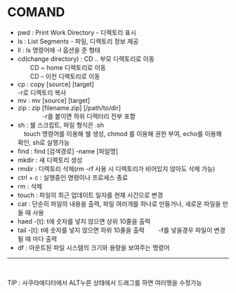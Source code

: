 # COMAND
 - pwd : Print Work Directory - 디렉토리 표시 <br>
 - ls : List Segments - 파일, 디렉토리 정보 제공<br>
 - ll : ls 명령어에 -l 옵션을 준 형태<br>
 - cd(change directory) : CD .. 부모 디렉토리로 이동 <br>
　　CD ~ home 디렉토리로 이동<br>
　　CD – 이전 디렉토리로 이동<br>
 - cp : copy [source] [target]<br>
   -r로 디렉토리 복사<br>
 - mv : mv [source] [target]<br>
 - zip : zip [filename.zip] [/path/to/dir]<br>
　　　　-r를 붙이면 하위 디렉터리 전부 포함<br>
 - sh : 쉘 스크립트, 파일 형식은 .sh<br>
   　touch 명령어를 이용해 쉘 생성, chmod 를 이용해 권한 부여, echo를 이용해 확인, sh로 실행가능<br>
 - find : find [검색경로] -name [파일명] <br>
 - mkdir : 새 디렉토리 생성<br>
 - rmdir : 디렉토리 삭제(rm -rf 사용 시 디렉토리가 비어있지 않아도 삭제 가능)<br>
 - ctrl + c : 실행중인 명령이나 프로세스 종료
 - rm : 삭제
 - touch : 파일의 최근 업데이트 일자를 현재 시간으로 변경
 - cat : 단순히 파일의 내용을 출력, 파일 여러개를 하나로 만들거나, 새로운 파일을 만들 때 사용
 - haed -[t]: t에 숫자를 넣지 않으면 상위 10줄을 출력
 - tail -[t]: t에 숫자를 넣지 않으면 하위 10줄을 출력
　　-f를 넣을경우 파일이 변경될 때 마다 출력
 - df : 마운트된 파일 시스템의 크기와 용량을 보여주는 명령어

<hr>
<br>

TIP : 사쿠라에디터에서 ALT누른 상태에서 드래그를 하면 여러행을 수정가능
 
